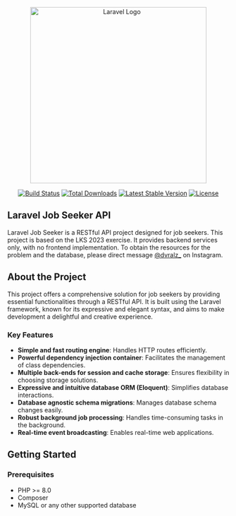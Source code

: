 <p align="center"><a href="https://laravel.com" target="_blank"><img src="https://raw.githubusercontent.com/laravel/art/master/logo-lockup/5%20SVG/2%20CMYK/1%20Full%20Color/laravel-logolockup-cmyk-red.svg" width="400" alt="Laravel Logo"></a></p>

<p align="center">
<a href="https://github.com/laravel/framework/actions"><img src="https://github.com/laravel/framework/workflows/tests/badge.svg" alt="Build Status"></a>
<a href="https://packagist.org/packages/laravel/framework"><img src="https://img.shields.io/packagist/dt/laravel/framework" alt="Total Downloads"></a>
<a href="https://packagist.org/packages/laravel/framework"><img src="https://img.shields.io/packagist/v/laravel/framework" alt="Latest Stable Version"></a>
<a href="https://packagist.org/packages/laravel/framework"><img src="https://img.shields.io/packagist/l/laravel/framework" alt="License"></a>
</p>

## Laravel Job Seeker API

Laravel Job Seeker is a RESTful API project designed for job seekers. This project is based on the LKS 2023 exercise. It provides backend services only, with no frontend implementation. To obtain the resources for the problem and the database, please direct message [@dvralz_](https://www.instagram.com/dvralz_/) on Instagram.

## About the Project

This project offers a comprehensive solution for job seekers by providing essential functionalities through a RESTful API. It is built using the Laravel framework, known for its expressive and elegant syntax, and aims to make development a delightful and creative experience.

### Key Features

- **Simple and fast routing engine**: Handles HTTP routes efficiently.
- **Powerful dependency injection container**: Facilitates the management of class dependencies.
- **Multiple back-ends for session and cache storage**: Ensures flexibility in choosing storage solutions.
- **Expressive and intuitive database ORM (Eloquent)**: Simplifies database interactions.
- **Database agnostic schema migrations**: Manages database schema changes easily.
- **Robust background job processing**: Handles time-consuming tasks in the background.
- **Real-time event broadcasting**: Enables real-time web applications.

## Getting Started

### Prerequisites

- PHP >= 8.0
- Composer
- MySQL or any other supported database